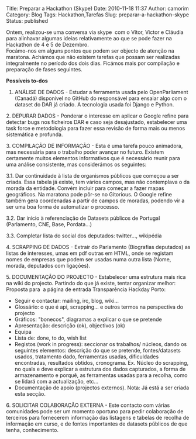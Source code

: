 Title: Preparar a Hackathon (Skype)
Date: 2010-11-18 11:37
Author: camorim
Category: Blog
Tags: Hackathon,Tarefas
Slug: preparar-a-hackathon-skype
Status: published

﻿Ontem, realizou-se uma conversa via skype  com o Vítor, Victor e Cláudia para alinhavar algumas ideias relativamente ao que se pode fazer na Hackathon de 4 e 5 de Dezembro.  
Focámo-nos em alguns pontos que podem ser objecto de atenção na maratona. Achámos que não existem tarefas que possam ser realizadas integralmente no período dos dois dias. Ficámos mais por compilação e preparação de fases seguintes.

**Possíveis to-dos**  
1. ANÁLISE DE DADOS - Estudar a ferramenta usada pelo OpenParliament (Canadá) disponível no GitHub do responsável para ensaiar algo com o dataset do DAR já criado. A tecnologia usada foi Django e Python.

2\. DEPURAR DADOS - Ponderar o interesse em aplicar o Google refine para detectar bugs nos ficheiros DAR e caso seja desajustado, estabelecer uma task force e metodologia para fazer essa revisão de forma mais ou menos sistemática e profunda.

3\. COMPILAÇÃO DE INFORMAÇÃO - Esta é uma tarefa pouco animadora, mas necessária para o trabalho poder avançar no futuro. Existem certamente muitos elementos informativos que é necessário reunir para uma análise consistente, mas considerámos os seguintes:

3.1. Dar continuidade à lista de organismos públicos que começou a ser criada. Essa tabela já existe, tem vários campos, mas não contemplava o da morada da entidade. Convém incluir para começar a fazer mapas geográficos. Na maratona pode pôr-se no Gitorious. O Google refine também gera coordenadas a partir de campos de moradas, podendo vir a ser uma boa forma de automatizar o processo.

3.2. Dar início à referenciação de Datasets públicos de Portugal (Parlamento, CNE, Base, Pordata...)

3.3. Completar lista do social dos deputados: twitter..., wikipédia

4\. SCRAPPING DE DADOS - Extrair do Parlamento (Biografias deputados) as listas de interesses, umas em pdf outras em HTML, onde se registam nomes de empresas que podem ser usadas numa outra lista (Nome, morada, deputados com ligações).

5\. DOCUMENTAÇÃO DO PROJECTO - Estabelecer uma estrutura mais rica na wiki do projecto. Partindo do que já existe, tentar organizar melhor:  
Proposta para  a página de entrada Transparência Hackday Porto:

-   Seguir e contactar: mailing, irc, blog, wiki...
-   Glossário: o que é api, scrapping... e outros termos na perspectiva do projecto
-   Gráficos: "bonecos", diagramas a explicar o que se pretende
-   Apresentação: descrição (ok), objectivos (ok)
-   Equipa
-   Lista de: done, to do, wish list
-   Registos (work in progress): seccionar os trabalhos/ núcleos, dando os seguintes elementos: descrição do que se pretende, fontes/datasets usados, tratamento dado, ferramentas usadas, dificuldades encontradas, resultados obtidos, cronograma. Ex. Núcleo do scrapping, no quals e deve explicar a estrutura dos dados capturados, a forma de armazenamento e porquê, as ferramentas usadas para a recolha, como se lidará com a actualização, etc...
-   Documentação de apoio (projectos externos). Nota: Já está a ser criada esta secção.

6\. SOLICITAR COLABORAÇÃO EXTERNA - Este contacto com várias comunidades pode ser um momento oportuno para pedir colaboração de terceiros para fornecerem informação das listagens e tabelas de recolha de informação em curso, e de fontes importantes de datasets públicos de que tenha, conhecimento.
